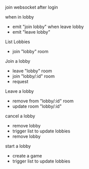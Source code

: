 
join websocket after login

when in lobby
- emit "join lobby"
when leave lobby
- emit "leave lobby"

List Lobbies
  - join "lobby" room

Join a lobby
  - leave "lobby" room
  - join "lobby/:id" room
  - request

Leave a lobby
  - remove from "lobby/:id" room
  - update room "lobby/:id"

cancel a lobby
- remove lobby
- trigger list to update lobbies
- remove lobby


start a lobby
- create a game
- trigger list to update lobbies
